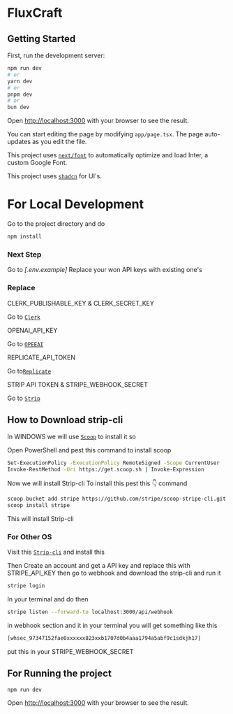 # FluxCraft

## Getting Started

First, run the development server:

```bash
npm run dev
# or
yarn dev
# or
pnpm dev
# or
bun dev
```

Open [http://localhost:3000](http://localhost:3000) with your browser to see the result.

You can start editing the page by modifying `app/page.tsx`. The page auto-updates as you edit the file.

This project uses [`next/font`](https://nextjs.org/docs/basic-features/font-optimization) to automatically optimize and load Inter, a custom Google Font.

This project uses [`shadcn`](https://ui.shadcn.com/) for UI's.

# For Local Development

Go to the project directory and do

 ```bash
npm install
```

### Next Step

 Go to _*[.env.example]*_ 
 Replace your won API keys with existing one's

### Replace

 CLERK_PUBLISHABLE_KEY &  CLERK_SECRET_KEY 

 Go to [`Clerk`](https://clerk.com/)

 OPENAI_API_KEY

 Go to [`OPEEAI`](https://openai.com/)

REPLICATE_API_TOKEN

Go to[`Replicate`](https://replicate.com/)

STRIP API TOKEN & STRIPE_WEBHOOK_SECRET

Go to [`Strip`](https://stripe.com/in)

## How to Download strip-cli

In WINDOWS
we will use [`Scoop`](https://scoop.sh/) to install it so

Open PowerShell and pest this command to install scoop

```bash
Set-ExecutionPolicy -ExecutionPolicy RemoteSigned -Scope CurrentUser
Invoke-RestMethod -Uri https://get.scoop.sh | Invoke-Expression
```

Now we will install Strip-cli
To install this pest this 👇 command

```bash
scoop bucket add stripe https://github.com/stripe/scoop-stripe-cli.git
scoop install stripe
```

This will install Strip-cli

### For Other OS

 Visit this [`Strip-cli`](https://docs.stripe.com/stripe-cli)
 and install this

Then Create an account and get a API key and replace this with STRIPE_API_KEY then go to webhook and download the strip-cli and run it  

```bash
stripe login
```

In your terminal and do then

```bash
stripe listen --forward-to localhost:3000/api/webhook
```

 in webhook section and it in your terminal you will get something like this 

```bash
[whsec_97347152fae0xxxxxx823xxb1707d0b4aaa1794a5abf9c1sdkjh17]
```

put this in your STRIPE_WEBHOOK_SECRET

## For Running the project

  ```bash
npm run dev
```

Open [http://localhost:3000](http://localhost:3000) with your browser to see the result.
